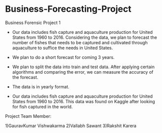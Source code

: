 # Business-Forecasting-Project
Business Forensic Project 1

- Our data includes fish capture and aquaculture production for United States from 1960 to 2016. Considering the data, we plan to forecast the number of fishes that needs to be captured and cultivated through aquaculture to suffice the needs in United States.

- We plan to do a short forecast for coming 3 years.

- We plan to split the data into train and test data. After applying certain algorithms and comparing the error, we can measure the accuracy of the forecast.

- The data is in yearly format.

- Our data includes fish capture and aquaculture production for United States from 1960 to 2016. This data was found on Kaggle after looking for fish captured in the world.

Project Team Member:

1)GauravKumar Vishwakarma
2)Vallabh Sawant
3)Rakshit Karera
